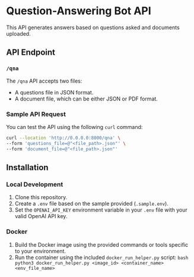 
# Question-Answering Bot API

This API generates answers based on questions asked and documents uploaded.

## API Endpoint

### `/qna`

The `/qna` API accepts two files:
- A questions file in JSON format.
- A document file, which can be either JSON or PDF format.

### Sample API Request

You can test the API using the following `curl` command:

```bash
curl --location 'http://0.0.0.0:8000/qna' \
--form 'questions_file=@"<file_path>.json"' \
--form 'document_file=@"<file_path>.json"'
```
## Installation 
### Local Development 
1. Clone this repository. 
2.  Create a `.env` file based on the sample provided (`.sample.env`). 
3. Set the `OPENAI_API_KEY` environment variable in your `.env` file with your valid OpenAI API key. 
### Docker 
1. Build the Docker image using the provided commands or tools specific to your environment.
2. Run the container using the included `docker_run_helper.py` script: ```bash python3 docker_run_helper.py <image_id> <container_name> <env_file_name>```
